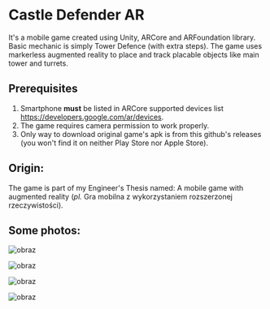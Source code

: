 # Castle Defender AR
It's a mobile game created using Unity, ARCore and ARFoundation library. Basic mechanic is simply Tower Defence (with extra steps). 
The game uses markerless augmented reality to place and track placable objects like main tower and turrets.

## Prerequisites
1. Smartphone **must** be listed in ARCore supported devices list https://developers.google.com/ar/devices.
2. The game requires camera permission to work properly.
3. Only way to download original game's apk is from this github's releases (you won't find it on neither Play Store nor Apple Store).

## Origin: 
The game is part of my Engineer's Thesis named: A mobile game with augmented reality (_pl._ Gra mobilna z wykorzystaniem rozszerzonej rzeczywistości).

## Some photos:

![obraz](https://user-images.githubusercontent.com/56605429/152194232-04920cf8-d0b3-44e6-bd57-c7e48b62f337.png)


![obraz](https://user-images.githubusercontent.com/56605429/152194770-45375425-a21f-4b5f-bb1a-396903328766.png)

![obraz](https://user-images.githubusercontent.com/56605429/152194039-55b4c3f0-d4ac-4e03-b607-df3b8ec7e51d.png)

![obraz](https://user-images.githubusercontent.com/56605429/152191553-c56aab1b-7f33-4dd6-a728-05ea681cd638.png)
